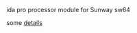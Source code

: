 ida pro processor module for Sunway sw64

some [details](http://redplait.blogspot.com/2022/06/reversing-of-sunway-sw64-isa.html)
